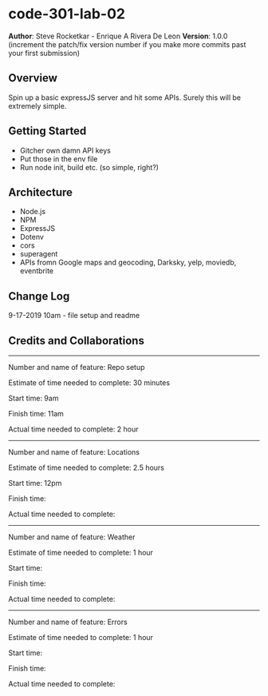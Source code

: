 # code-301-lab-02

**Author**: Steve Rocketkar - Enrique A Rivera De Leon
**Version**: 1.0.0 (increment the patch/fix version number if you make more commits past your first submission)

## Overview
<!-- Provide a high level overview of what this application is and why you are building it, beyond the fact that it's an assignment for this class. (i.e. What's your problem domain?) -->
Spin up a basic expressJS server and hit some APIs. Surely this will be extremely simple.

## Getting Started
<!-- What are the steps that a user must take in order to build this app on their own machine and get it running? -->
- Gitcher own damn API keys
- Put those in the env file
- Run node init, build etc. (so simple, right?)

## Architecture
<!-- Provide a detailed description of the application design. What technologies (languages, libraries, etc) you're using, and any other relevant design information. -->
- Node.js
- NPM
- ExpressJS
- Dotenv
- cors
- superagent
- APIs fromn Google maps and geocoding, Darksky, yelp, moviedb, eventbrite


## Change Log
<!-- Use this area to document the iterative changes made to your application as each feature is successfully implemented. Use time stamps. Here's an examples: -->

9-17-2019 10am - file setup and readme 

## Credits and Collaborations
<!-- Give credit (and a link) to other people or resources that helped you build this application. -->


------------------------------------------

Number and name of feature: Repo setup

Estimate of time needed to complete: 30 minutes

Start time: 9am

Finish time: 11am

Actual time needed to complete: 2 hour 


------------------------------------------


Number and name of feature: Locations

Estimate of time needed to complete: 2.5 hours

Start time: 12pm

Finish time: 

Actual time needed to complete: 


------------------------------------------


Number and name of feature: Weather

Estimate of time needed to complete: 1 hour

Start time: 

Finish time: 

Actual time needed to complete: 

------------------------------------------


Number and name of feature: Errors

Estimate of time needed to complete: 1 hour

Start time: 

Finish time: 

Actual time needed to complete: 
